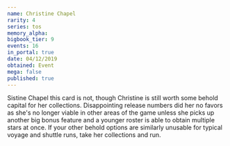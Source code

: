 ```yaml
---
name: Christine Chapel
rarity: 4
series: tos
memory_alpha:
bigbook_tier: 9
events: 16
in_portal: true
date: 04/12/2019
obtained: Event
mega: false
published: true
---
```


Sistine Chapel this card is not, though Christine is still worth some behold capital for her collections. Disappointing release numbers did her no favors as she's no longer viable in other areas of the game unless she picks up another big bonus feature and a younger roster is able to obtain multiple stars at once. If your other behold options are similarly unusable for typical voyage and shuttle runs, take her collections and run.
